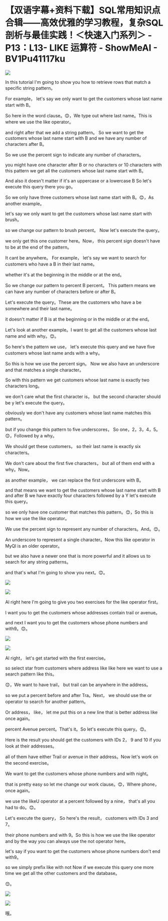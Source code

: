 # 【双语字幕+资料下载】SQL常用知识点合辑——高效优雅的学习教程，复杂SQL剖析与最佳实践！＜快速入门系列＞ - P13：L13- LIKE 运算符 - ShowMeAI - BV1Pu41117ku

![](img/987f1c63e9084fb804d511337ab2db5a_0.png)

In this tutorial I'm going to show you how to retrieve rows that match a specific string pattern。

 For example， let's say we only want to get the customers whose last name start with B。

 So here in the word clause。😊，We type out where last name。This is where we use the like operator。

 and right after that we add a string pattern。 So we want to get the customers whose last name start with B and we have any number of characters after B。

 So we use the percent sign to indicate any number of characters。

 you might have one character after B or no characters or 10 characters with this pattern we get all the customers whose last name start with B。

 And also it doesn't matter if it's an uppercase or a lowercase B So let's execute this query there you go。

 So we only have three customers whose last name start with B。😊，As another example。

 let's say we only want to get the customers whose last name start with brush。

 so we change our pattern to brush percent。 Now let's execute the query。

 we only get this one customer here。Now， this percent sign doesn't have to be at the end of the pattern。

 It cant be anywhere。 For example， let's say we want to search for customers who have a B in their last name。

 whether it's at the beginning in the middle or at the end。

 So we change our pattern to percent B percent。 This pattern means we can have any number of characters before or after B。

 Let's execute the query。These are the customers who have a be somewhere and their last name。

 it doesn't matter if B is at the beginning or in the middle or at the end。

Let's look at another example。I want to get all the customers whose last name and with why。😊。

So here's the pattern we use， let's execute this query and we have five customers whose last name ands with a why。

So this is how we use the percent sign。 Now we also have an underscore and that matches a single character。

 So with this pattern we get customers whose last name is exactly two characters long。

 we don't care what the first character is， but the second character should be y let's execute the query。

 obviously we don't have any customers whose last name matches this pattern。

 but if you change this pattern to five underscores， So one，2，3，4，5。😊，Followed by a why。

We should get these customers， so their last name is exactly six characters。

 We don't care about the first five characters， but all of them end with a why。Now。

 as another example， we can replace the first underscore with B。

 and that means we want to get the customers whose last name start with B and after B we have exactly four characters followed by a Y let's execute this query。

 so we only have one customer that matches this pattern。😊，So this is how we use the like operator。

We use the percent sign to represent any number of characters。And。😊。

An underscore to represent a single character。Now this like operator in MyQl is an older operator。

 but we also have a newer one that is more powerful and it allows us to search for any string patterns。

 and that's what I'm going to show you next。😊。

![](img/987f1c63e9084fb804d511337ab2db5a_2.png)

![](img/987f1c63e9084fb804d511337ab2db5a_3.png)

Al right here I'm going to give you two exercises for the like operator first。

 I want you to get the customers whose addresses contain trail or avenue。

 and next I want you to get the customers whose phone numbers and with9。😊。



![](img/987f1c63e9084fb804d511337ab2db5a_5.png)

![](img/987f1c63e9084fb804d511337ab2db5a_6.png)

Al right， let's get started with the first exercise。

 so select star from customers where address like like here we want to use a search pattern like this。

😊，We want to have trail， but trail can be anywhere in the address。

 so we put a percent before and after Tra。Next， we should use the or operator to search for another pattern。

Or address， like， let me put this on a new line that is better address like once again。

 percent Avenue percent。That's it。So let's execute this query。😊。

Here is the result you should get the customers with IDs 2， 9 and 10 if you look at their addresses。

 all of them have either Trail or avenue in their address。Now let's work on the second exercise。

 We want to get the customers whose phone numbers and with night。

 that is pretty easy so let me change our work clause。😊，Where phone， once again。

 we use the likeU operator at a percent followed by a nine， that's all you had to do。😊。

Let's execute the query， So here's the result， customers with IDs 3 and 7。

 their phone numbers and with 9。So this is how we use the like operator and by the way you can always use the not operator here。

 let's say if you want to get the customers whose phone numbers don't end with9。

 so we simply prefix like with not Now if we execute this query one more time we get all the other customers and the database。

😊。

![](img/987f1c63e9084fb804d511337ab2db5a_8.png)

![](img/987f1c63e9084fb804d511337ab2db5a_9.png)

哦。